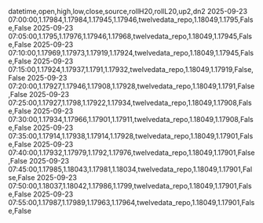 datetime,open,high,low,close,source,rollH20,rollL20,up2,dn2
2025-09-23 07:00:00,1.17984,1.17984,1.17945,1.17946,twelvedata_repo,1.18049,1.1795,False,False
2025-09-23 07:05:00,1.1795,1.17976,1.17946,1.17968,twelvedata_repo,1.18049,1.17945,False,False
2025-09-23 07:10:00,1.17969,1.17973,1.17919,1.17924,twelvedata_repo,1.18049,1.17945,False,False
2025-09-23 07:15:00,1.17924,1.17937,1.1791,1.17932,twelvedata_repo,1.18049,1.17919,False,False
2025-09-23 07:20:00,1.17927,1.17946,1.17908,1.17928,twelvedata_repo,1.18049,1.1791,False,False
2025-09-23 07:25:00,1.17927,1.1798,1.17922,1.17934,twelvedata_repo,1.18049,1.17908,False,False
2025-09-23 07:30:00,1.17934,1.17966,1.17901,1.17911,twelvedata_repo,1.18049,1.17908,False,False
2025-09-23 07:35:00,1.17914,1.17938,1.17914,1.17928,twelvedata_repo,1.18049,1.17901,False,False
2025-09-23 07:40:00,1.17932,1.17979,1.1792,1.17976,twelvedata_repo,1.18049,1.17901,False,False
2025-09-23 07:45:00,1.17985,1.18043,1.17981,1.18034,twelvedata_repo,1.18049,1.17901,False,False
2025-09-23 07:50:00,1.18037,1.18042,1.17986,1.1799,twelvedata_repo,1.18049,1.17901,False,False
2025-09-23 07:55:00,1.17987,1.17989,1.17963,1.17964,twelvedata_repo,1.18049,1.17901,False,False
